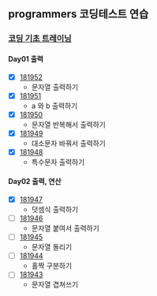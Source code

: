 ## programmers 코딩테스트 연습

### [코딩 기초 트레이닝](https://school.programmers.co.kr/learn/challenges/training?order=acceptance_desc&languages=kotlin%2Cjava)

#### Day01 출력
- [x] [181952](https://school.programmers.co.kr/learn/courses/30/lessons/181952)
  - 문자열 출력하기
- [x] [181951](https://school.programmers.co.kr/learn/courses/30/lessons/181951)
  - a 와 b 출력하기
- [x] [181950](https://school.programmers.co.kr/learn/courses/30/lessons/181950)
  - 문자열 반복해서 출력하기
- [x] [181949](https://school.programmers.co.kr/learn/courses/30/lessons/181949)
  - 대소문자 바꿔서 출력하기
- [x] [181948](https://school.programmers.co.kr/learn/courses/30/lessons/181948)
  - 특수문자 출력하기

#### Day02 출력, 연산
- [x] [181947](https://school.programmers.co.kr/learn/courses/30/lessons/181947)
  - 덧셈식 출력하기
- [ ] [181946](https://school.programmers.co.kr/learn/courses/30/lessons/181946)
  - 문자열 붙여서 출력하기
- [ ] [181945](https://school.programmers.co.kr/learn/courses/30/lessons/181945)
  - 문자열 돌리기
- [ ] [181944](https://school.programmers.co.kr/learn/courses/30/lessons/181944)
  - 홀짝 구분하기
- [ ] [181943](https://school.programmers.co.kr/learn/courses/30/lessons/181943)
  - 문자열 겹쳐쓰기

